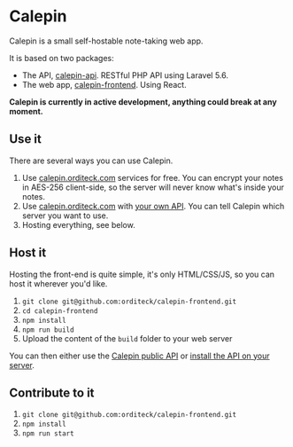 # Calepin

Calepin is a small self-hostable note-taking web app.

It is based on two packages:

 - The API, [calepin-api](https://github.com/orditeck/calepin-api). RESTful PHP API using Laravel 5.6.
 - The web app, [calepin-frontend](https://github.com/orditeck/calepin-frontend). Using React.

__Calepin is currently in active development, anything could break at any moment.__

## Use it

There are several ways you can use Calepin.

 1. Use [calepin.orditeck.com](https://calepin.orditeck.com/) services for free. You can encrypt your notes in AES-256 client-side, so the server will never know what's inside your notes.
 2. Use [calepin.orditeck.com](https://calepin.orditeck.com/) with [your own API](https://github.com/orditeck/calepin-api). You can tell Calepin which server you want to use.
 3. Hosting everything, see below.

## Host it

Hosting the front-end is quite simple, it's only HTML/CSS/JS, so you can host it wherever you'd like.

 1. `git clone git@github.com:orditeck/calepin-frontend.git`
 2. `cd calepin-frontend`
 3. `npm install`
 4. `npm run build`
 5. Upload the content of the `build` folder to your web server

You can then either use the [Calepin public API](https://calepin.orditeck.com/) or [install the API on your server](https://github.com/orditeck/calepin-api).

## Contribute to it

 1. `git clone git@github.com:orditeck/calepin-frontend.git`
 2. `npm install`
 3. `npm run start`
